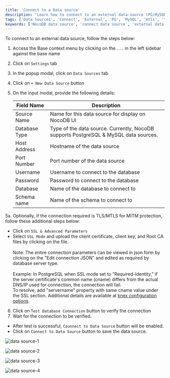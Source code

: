 ```yaml
---
title: 'Connect to a Data source'
description: 'Learn how to connect to an external data-source (PG/MySQL) in NocoDB.'
tags: ['Data Sources', 'Connect', 'External', 'PG', 'MySQL', 'mtls', 'tls', 'ssl']
keywords: ['NocoDB data source', 'connect data source', 'external data source', 'PG data source', 'MySQL data source']
---
```


To connect to an external data source, follow the steps below:

1. Access the Base context menu by clicking on the `...` in the left sidebar against the base name
2. Click on `Settings` tab
3. In the popup modal, click on `Data Sources` tab
4. Click on `+ New Data Source` button
5. On the input modal, provide the following details:

   | Field Name    | Description                                                                          |
   |---------------|--------------------------------------------------------------------------------------|
   | Source Name   | Name for this data source for display on NocoDB UI                                   |
   | Database Type | Type of the data source. Currently, NocoDB supports PostgreSQL & MySQL data sources. |
   | Host Address  | Hostname of the data source                                                          |
   | Port Number   | Port number of the data source                                                       |
   | Username      | Username to connect to the database                                                  |
   | Password      | Password to connect to the database                                                  |
   | Database      | Name of the database to connect to                                                   |
   | Schema name   | Name of the schema to connect to                                                     |

5a. Optionally, if the connection required is TLS/MTLS for MITM protection, follow these additional steps below:

   - Click on `SSL & Advanced Parameters`
   - Select `SSL Mode` and upload the client certificate, client key, and Root CA files by clicking on the file.    
   \
   Note: The entire connection parameters can be viewed in json form by clicking on the "Edit connection JSON" and edited as required by database server type.\
   \
   Example: In PostgreSQL when SSL mode set to "Required-Identity," if the server certificate's common name (cname) differs from the actual DNS/IP used for connection, the connection will fail.\
   To resolve, add "servername" property with same cname value under the SSL section. Additional details are available at [knex configuration options](https://knexjs.org/guide/#configuration-options).
   
6. Click on `Test Database Connection` button to verify the connection
7. Wait for the connection to be verified.   
- After test is successful, `Counnect to Data Source` button will be enabled.   
- Click on `Connect to Data Source` button to save the data source.




![data source-1](/img/v2/data-source/ds-connect-1.png)

![data source-2](/img/v2/data-source/ds-connect-2.png)

![data source-3](/img/v2/data-source/ds-connect-3.png)

![data source-4](/img/v2/data-source/ds-connect-4.png)